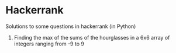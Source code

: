 # Hackerrank
Solutions to some questions in hackerrank (in Python)
1. Finding the max of the sums of the hourglasses in a 6x6 array of integers ranging from -9 to 9
